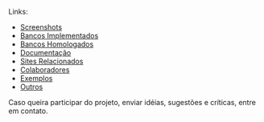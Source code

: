 Links:

* [Screenshots](../Screenshots)
* [Bancos Implementados](../Bancos-Implementados)
* [Bancos Homologados](../Bancos-Homologados)
* [Documentação](http://boletonet.codeplex.com/wikipage?title=Documenta%C3%A7%C3%A3o&referringTitle=Home)
* [Sites Relacionados](../Sites-Relacionados)
* [Colaboradores](../Colaboradores)
* [Exemplos](../Exemplos)
* [Outros](../Outros)

Caso queira participar do projeto, enviar idéias, sugestões e críticas, entre em contato.